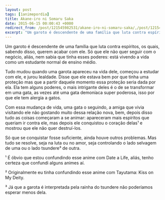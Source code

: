 ```yaml
---
layout: post
tags: [1animepordia]
title: Akane-iro ni Somaru Saka
date: 2015-06-15 00:00:43 +0000
redirect_from: /post/121545982531/akane-iro-ni-somaru-saka/,/post/121545982531/
excerpt: "Um garoto é descendente de uma família que luta contra espíritos, os quais, sabendo disso, querem acabar com ele. Só que ele não quer seguir com o negócio, aliás, nem sabia que tinha esses poderes: está vivendo a vida como um estudante normal de ensino médio."
---
```


Um garoto é descendente de uma família que luta contra espíritos, os
quais, sabendo disso, querem acabar com ele. Só que ele não quer seguir
com o negócio, aliás, nem sabia que tinha esses poderes: está vivendo a
vida como um estudante normal de ensino médio.

Tudo mudou quando uma garota apareceu na vida dele, começou a estudar
com ele, e jurou lealdade. Disse que ele estava bem por que tinha uma
proteção mas que a partir daquele momento essa proteção seria dada por
ela. Ela tem alguns poderes, o mais intrigante deles é o de se
transformar em uma gata, as vezes até uma gata demoníaca super poderosa,
isso por que ele tem alergia a gatos.

Com essa mudança de vida, uma gata o seguindo, a amiga que vivia
visitando ele não gostando muito dessa relação nova, bem, depois disso
tudo as coisas começaram a se animar: apareceram mais espíritos que
queriam ir contra ele, mas depois ele conquistou o coração delas¹ e
mostrou que ele não quer destruí-los.

Só que se conquistar fosse suficiente, ainda houve outros problemas. Mas
tudo se resolve, seja na luta ou no amor, seja controlando o lado
selvagem de uma ou o lado tsundere³ de outra.

<!-- more -->

¹ É óbvio que estou confundindo esse anime com Date a Life, aliás, tenho
certeza que confundi alguns animes aí.

² Originalmente eu tinha confundindo esse anime com Tayutama: Kiss on My
Deity.

³ Já que a garota é interpretada pela rainha do tsundere não poderíamos
esperar menos dela.


